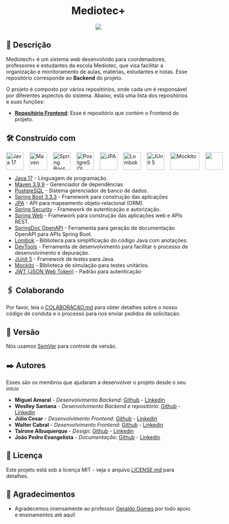 <div align="center">

# Mediotec+

</div>

<div align="center">
<img src="https://i.ibb.co/nRV9jcj/Design-sem-nome.png">
</div>

## 📜 Descrição

Mediotech+ é um sistema web desenvolvido para coordenadores, professores e estudantes da escola Mediotec, que visa facilitar a organização e monitoramento de aulas, matérias, estudantes e notas. Esse repositório corresponde ao **Backend** do projeto.

O projeto é composto por vários repositórios, onde cada um é responsável por diferentes aspectos do sistema. Abaixo, está uma lista dos repositórios e suas funções:

- [**Repositório Frontend**](https://github.com/miguelamaral254/mediotec-frontend): Esse é repositório que contém o Frontend do projeto.

## 🛠️ Construído com

<div style="display: flex; align-items: center; gap: 16px;">
<a href="https://www.oracle.com/java/technologies/javase/jdk17-archive-downloads.html" target="_blank">
<img src="https://www.svgrepo.com/show/184143/java.svg" alt="Java 17" style="width: 48px; height: 48px;">
</a>

<a href="https://maven.apache.org/" target="_blank">
<img src="https://www.svgrepo.com/show/373829/maven.svg" alt="Maven" style="width: 48px; height: 48px;">
</a>

<a href="https://spring.io/projects/spring-boot" target="_blank">
<img src="https://www.svgrepo.com/show/376350/spring.svg" alt="Spring Boot" style="width: 48px; height: 48px;">
</a>

<a href="https://www.postgresql.org/" target="_blank">
<img src="https://www.svgrepo.com/show/354200/postgresql.svg" alt="PostgreSQL" style="width: 48px; height: 48px;">
</a>

<a href="https://jakarta.ee/specifications/persistence/" target="_blank">
<img src="https://www.svgrepo.com/show/500908/jpa.svg" alt="JPA" style="width: 48px; height: 48px;">
</a>

<a href="https://projectlombok.org/" target="_blank">
<img src="https://kodejava.org/wp-content/uploads/2018/12/lombok.png" alt="Lombok" style="width: 48px; height: 48px;">
</a>

<a href="https://junit.org/junit5/" target="_blank">
<img src="https://www.svgrepo.com/show/330758/junit5.svg" alt="JUnit 5" style="width: 48px; height: 48px;">
</a>

<a href="https://site.mockito.org/" target="_blank">
<img src="https://miro.medium.com/v2/resize:fit:640/format:webp/1*4ezoav544ciIcSAa67ci1w.png" alt="Mockito" style="width: 80px; height: 48px;">
</a>

<a href="https://jwt.io/" target="_blank">
<img src="https://cdn.worldvectorlogo.com/logos/jwt-3.svg" style="width: 48px; height: 48px;">
</a>

</div>

- [Java 17](https://www.oracle.com/java/technologies/javase-jdk17-downloads.html) - Linguagem de programação.
- [Maven 3.9.9](https://maven.apache.org/) - Gerenciador de dependências
- [PostgreSQL](https://www.postgresql.org/) - Sistema gerenciador de banco de dados.
- [Spring Boot 3.3.3](https://spring.io/projects/spring-boot) - Framework para construção das aplicações
- [JPA](https://jakarta.ee/specifications/persistence/) - API para mapeamento objeto-relacional (ORM).
- [Spring Security](https://spring.io/projects/spring-security) - Framework de autenticação e autorização.
- [Spring Web](https://docs.spring.io/spring-boot/docs/current/reference/html/web.html) - Framework para construção das aplicações web e APIs REST.
- [SpringDoc OpenAPI](https://springdoc.org/) - Ferramenta para geração de documentação OpenAPI para APIs Spring Boot.
- [Lombok](https://projectlombok.org/) - Biblioteca para simplificação do código Java com anotações.
- [DevTools](https://docs.spring.io/spring-boot/docs/current/reference/htmlsingle/#using.devtools) - Ferramenta de desenvolvimento para facilitar o processo de desenvolvimento e depuração.
- [JUnit 5](https://junit.org/junit5/) - Framework de testes para Java.
- [Mockito](https://site.mockito.org/) - Biblioteca de simulação para testes unitários.
- [JWT (JSON Web Token)](https://jwt.io/) - Padrão para autenticação

## 🖇️ Colaborando

Por favor, leia o [COLABORACAO.md](https://github.com/miguelamaral254/mt-auth-service/blob/main/COLABORACAO.md) para obter detalhes sobre o nosso código de conduta e o processo para nos enviar pedidos de solicitação.

## 📌 Versão

Nós usamos [SemVer](http://semver.org/) para controle de versão.

## ✒️ Autores

Esses são os membros que ajudaram a desenvolver o projeto desde o seu início

- **Miguel Amaral** - *Desenvolvimento Backend*: [Github](https://github.com/miguelamaral254) - [Linkedin](https://linkedin.com/in/miguelamaral254/)
- **Weslley Santana** - *Desenvolvimento Backend e repositório*: [Github](https://github.com/wsllyz) - [Linkedin](https://linkedin.com/in/wessantana)
- **Júlio Cesar** - *Desenvolvimento Frontend*: [Github](https://github.com/JulioCesarAguiar) - [Linkedin](https://www.linkedin.com/in/j%C3%BAlio-cesar-aguiar-25a0b6277/)
- **Walter Cabral** - *Desenvolvimento Frontend*: [Github](https://github.com/linkParaPerfil) - [Linkedin](https://www.linkedin.com/in/walter-cabral-251341237/)
- **Tairone Albuquerque** - *Design*: [Github](https://github.com/TaironeAlbuquerque) - [Linkedin](https://linkedin.com/in/taironealb/)
- **João Pedro Evangelista** - *Documentação*: [Github](https://github.com/jotapedevs) - [Linkedin](https://www.linkedin.com/in/joaoevangelistadev/)

## 📄 Licença

Este projeto está sob a licença MIT - veja o arquivo [LICENSE.md](https://github.com/miguelamaral254/mt-auth-service/blob/main/LICENSE) para detalhes.

## 🎁 Agradecimentos

- Agradecemos imensamente ao professor [Geraldo Gomes](https://github.com/geraldo7junior) por todo apoio e ensinamentos até aqui!

